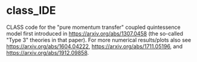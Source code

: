 # class_IDE

CLASS code for the "pure momentum transfer" coupled quintessence model first introduced in https://arxiv.org/abs/1307.0458 (the so-called "Type 3" theories in that paper). For more numerical results/plots also see https://arxiv.org/abs/1604.04222, https://arxiv.org/abs/1711.05196, and https://arxiv.org/abs/1912.09858. 
